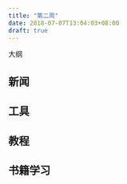 ```yaml
---
title: "第二周"
date: 2018-07-07T13:04:03+08:00
draft: true
---
```




大纲
<!--more-->

## 新闻

## 工具

## 教程

## 书籍学习

